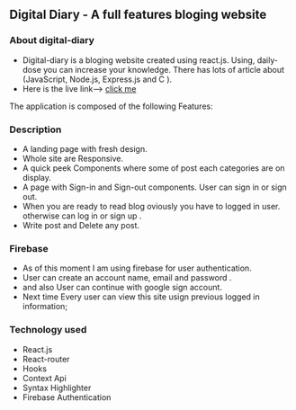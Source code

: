 ## Digital Diary - A full features bloging website

### About digital-diary

* Digital-diary is a bloging website created using react.js. Using, daily-dose you can increase your knowledge.
   There has lots of article about (JavaScript, Node.js, Express.js and C ).
* Here is the live link--> [click me](https://daily-dosee.netlify.app/) 


The application is composed of the following Features:

### Description

* A landing page with fresh  design.
* Whole site are Responsive.
* A quick peek Components where some of post each categories are on display. 
* A page with Sign-in and Sign-out components. User can sign in or sign out.
* When you are ready to read blog oviously you have to logged in user. otherwise can log in or sign up .
* Write post and Delete any post.


### Firebase 

* As of this moment I am using firebase for user authentication.
* User can create an account name, email and password . 
* and also User can continue with google sign account.
* Next time Every user can view this site usign previous logged in information;


### Technology used

* React.js
* React-router
* Hooks
* Context Api
* Syntax Highlighter
* Firebase Authentication





